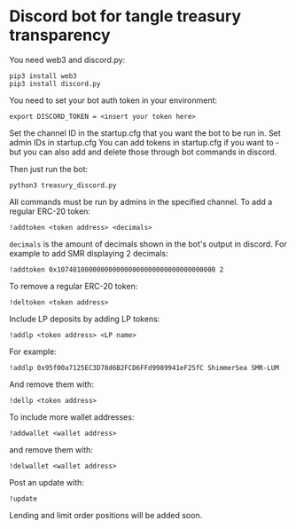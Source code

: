 # Discord bot for tangle treasury transparency

You need web3 and discord.py:
```
pip3 install web3
pip3 install discord.py
```

You need to set your bot auth token in your environment:
```
export DISCORD_TOKEN = <insert your token here>
```

Set the channel ID in the startup.cfg that you want the bot to be run in.
Set admin IDs in startup.cfg
You can add tokens in startup.cfg if you want to - but you can also add and delete those through bot commands in discord.

Then just run the bot:
```
python3 treasury_discord.py
````
All commands must be run by admins in the specified channel.
To add a regular ERC-20 token:
```
!addtoken <token address> <decimals>
```
`decimals` is the amount of decimals shown in the bot's output in discord.
For example to add SMR displaying 2 decimals:
```
!addtoken 0x1074010000000000000000000000000000000000 2
```

To remove a regular ERC-20 token:
```
!deltoken <token address>
```

Include LP deposits by adding LP tokens:
```
!addlp <token address> <LP name>
```
For example:
```
!addlp 0x95f00a7125EC3D78d6B2FCD6FFd9989941eF25fC ShimmerSea SMR-LUM
```
And remove them with:
```
!dellp <token address>
```

To include more wallet addresses:
```
!addwallet <wallet address>
```
and remove them with:
```
!delwallet <wallet address>
```

Post an update with:
```
!update
```

Lending and limit order positions will be added soon.


